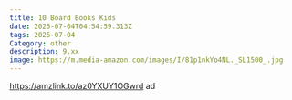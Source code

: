 ```yaml
---
title: 10 Board Books Kids
date: 2025-07-04T04:54:59.313Z
tags: 2025-07-04
Category: other
description: 9.xx
image: https://m.media-amazon.com/images/I/81p1nkYo4NL._SL1500_.jpg
---
```

https://amzlink.to/az0YXUY1OGwrd ad
